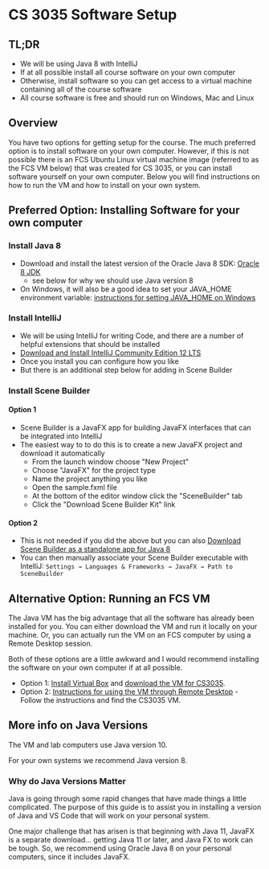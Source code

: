 # CS 3035 Software Setup

## TL;DR

- We will be using Java 8 with IntelliJ
- If at all possible install all course software on your own computer
- Otherwise, install software so you can get access to a virtual machine containing all of the course software
- All course software is free and should run on Windows, Mac and Linux

## Overview

You have two options for getting setup for the course. The much preferred option is to install software on your own computer. However, if this is not possible there is an FCS Ubuntu Linux virtual machine image (referred to as the FCS VM below) that was created for CS 3035, or you can install software yourself on your own computer. Below you will find instructions on how to run the VM and how to install on your own system.

## Preferred Option: Installing Software for your own computer

### Install Java 8

- Download and install the latest version of the Oracle Java 8 SDK: [Oracle 8 JDK](https://www.oracle.com/java/technologies/javase/javase-jdk8-downloads.html)
  - see below for why we should use Java version 8
- On Windows, it will also be a good idea to set your JAVA_HOME environment variable: [instructions for setting JAVA_HOME on Windows](https://confluence.atlassian.com/doc/setting-the-java_home-variable-in-windows-8895.html)

### Install IntelliJ

- We will be using IntelliJ for writing Code, and there are a number of helpful extensions that should be installed
- [Download and Install IntelliJ Community Edition 12 LTS](https://www.jetbrains.com/idea/download/#section=windows)
- Once you install you can configure how you like
- But there is an additional step below for adding in Scene Builder

### Install Scene Builder

#### Option 1

- Scene Builder is a JavaFX app for building JavaFX interfaces that can be integrated into IntelliJ
- The easiest way to to do this is to create a new JavaFX project and download it automatically
  - From the launch window choose "New Project"
  - Choose "JavaFX" for the project type
  - Name the project anything you like
  - Open the sample.fxml file
  - At the bottom of the editor window click the "SceneBuilder" tab
  - Click the "Download Scene Builder Kit" link

#### Option 2

- This is not needed if you did the above but you can also [Download Scene Builder as a standalone app for Java 8](https://gluonhq.com/products/scene-builder/#download)
- You can then manually associate your Scene Builder executable with IntelliJ: ```Settings → Languages & Frameworks → JavaFX → Path to SceneBuilder```

## Alternative Option: Running an FCS VM

The Java VM has the big advantage that all the software has already been installed for you. You can either download the VM and run it locally on your machine. Or, you can actually run the VM on an FCS computer by using a Remote Desktop session.

Both of these options are a little awkward and I would recommend installing the software on your own computer if at all possible.

- Option 1: [Install Virtual Box](https://www.virtualbox.org/wiki/Downloads) and [download the VM for CS3035](https://www.dropbox.com/s/ucrm12ikbkqpl89/fcs-vm-cs3035.ova?dl=1).
- Option 2: [Instructions for using the VM through Remote Desktop](https://www.cs.unb.ca/help/remote-lab-gui-access.shtml) - Follow the instructions and find the CS3035 VM.

## More info on Java Versions

The VM and lab computers use Java version 10.

For your own systems we recommend Java version 8.

### Why do Java Versions Matter

Java is going through some rapid changes that have made things a little complicated. The purpose of this guide is to assist you in installing a version of Java and VS Code that will work on your personal system.

One major challenge that has arisen is that beginning with Java 11, JavaFX is a separate download... getting Java 11 or later, and Java FX to work can be tough. So, we recommend using Oracle Java 8 on your personal computers, since it includes JavaFX.
